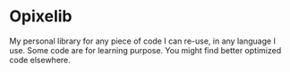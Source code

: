 # Opixelib

My personal library for any piece of code I can re-use, in any language I use. Some code are for learning purpose. You
might find better optimized code elsewhere.

